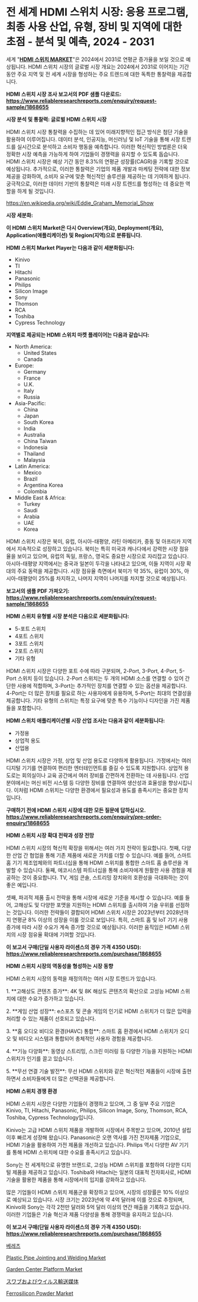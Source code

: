 <p><h1>전 세계 HDMI 스위치 시장: 응용 프로그램, 최종 사용 산업, 유형, 장비 및 지역에 대한 초점 - 분석 및 예측, 2024 - 2031</h1></p><p>세계 "<strong><a href="https://www.reliableresearchreports.com/hdmi-switch-r1868655">HDMI 스위치 MARKET</a></strong>"은 2024에서 2031로 연평균 증가율을 보일 것으로 예상됩니다. HDMI 스위치 시장의 글로벌 시장 개요는 2024에서 2031로 이어지는 기간 동안 주요 지역 및 전 세계 시장을 형성하는 주요 트렌드에 대한 독특한 통찰력을 제공합니다.</p>
<p><strong>HDMI 스위치 시장 조사 보고서의 PDF 샘플 다운로드: <a href="https://www.reliableresearchreports.com/enquiry/request-sample/1868655">https://www.reliableresearchreports.com/enquiry/request-sample/1868655</a></strong></p>
<p><strong>시장 분석 및 통찰력: 글로벌 HDMI 스위치 시장</strong></p>
<p><p>HDMI 스위치 시장 통찰력을 수집하는 데 있어 미래지향적인 접근 방식은 첨단 기술을 활용하여 이루어집니다. 데이터 분석, 인공지능, 머신러닝 및 IoT 기술을 통해 시장 트렌드를 실시간으로 분석하고 소비자 행동을 예측합니다. 이러한 혁신적인 방법론은 더욱 정확한 시장 예측을 가능하게 하여 기업들이 경쟁력을 유지할 수 있도록 돕습니다. HDMI 스위치 시장은 예상 기간 동안 8.3%의 연평균 성장률(CAGR)을 기록할 것으로 예상됩니다. 추가적으로, 이러한 통찰력은 기업의 제품 개발과 마케팅 전략에 대한 정보 제공을 강화하여, 소비자 요구에 맞춘 혁신적인 솔루션을 제공하는 데 기여하게 됩니다. 궁극적으로, 이러한 데이터 기반의 통찰력은 미래 시장 트렌드를 형성하는 데 중요한 역할을 하게 될 것입니다.</p></p>
<p><a href="%7CAUTHORITHY_DOMAIN_URL%7C">https://en.wikipedia.org/wiki/Eddie_Graham_Memorial_Show</a></p>
<p><strong>시장 세분화:</strong></p>
<p><strong>이 HDMI 스위치 Market은 다시 Overview(개요), Deployment(개요), Application(애플리케이션) 및 Region(지역)으로 분류됩니다.</strong></p>
<p><strong>HDMI 스위치 Market Player는 다음과 같이 세분화됩니다:</strong></p>
<p><ul><li>Kinivo</li><li>TI</li><li>Hitachi</li><li>Panasonic</li><li>Philips</li><li>Silicon Image</li><li>Sony</li><li>Thomson</li><li>RCA</li><li>Toshiba</li><li>Cypress Technology</li></ul></p>
<p><strong>지역별로 제공되는 HDMI 스위치 마켓 플레이어는 다음과 같습니다:</strong></p>
<p><ul>
    <li>
        North America:
        <ul>
            <li>United States</li>
            <li>Canada</li>
        </ul>
    </li>
    <li>
        Europe:
        <ul>
            <li>Germany</li>
            <li>France</li>
            <li>U.K.</li>
            <li>Italy</li>
            <li>Russia</li>
        </ul>
    </li>
    <li>
        Asia-Pacific:
        <ul>
            <li>China</li>
            <li>Japan</li>
            <li>South Korea</li>
            <li>India</li>
            <li>Australia</li>
            <li>China Taiwan</li>
            <li>Indonesia</li>
            <li>Thailand</li>
            <li>Malaysia</li>
        </ul>
    </li>
    <li>
        Latin America:
        <ul>
            <li>Mexico</li>
            <li>Brazil</li>
            <li>Argentina Korea</li>
            <li>Colombia</li>
        </ul>
    </li>
    <li>
        Middle East & Africa:
        <ul>
            <li>Turkey</li>
            <li>Saudi</li>
            <li>Arabia</li>
            <li>UAE</li>
            <li>Korea</li>
        </ul>
    </li>
    </ul></p>
<p><p>HDMI 스위치 시장은 북미, 유럽, 아시아-태평양, 라틴 아메리카, 중동 및 아프리카 지역에서 지속적으로 성장하고 있습니다. 북미는 특히 미국과 캐나다에서 강력한 시장 점유율을 보이고 있으며, 유럽의 독일, 프랑스, 영국도 중요한 시장으로 자리잡고 있습니다. 아시아-태평양 지역에서는 중국과 일본이 두각을 나타내고 있으며, 이들 지역이 시장 확대의 주요 동력을 제공합니다. 시장 점유율 측면에서 북미가 약 35%, 유럽이 30%, 아시아-태평양이 25%를 차지하고, 나머지 지역이 나머지를 차지할 것으로 예상됩니다.</p></p>
<p><strong>보고서의 샘플 PDF 가져오기: <a href="https://www.reliableresearchreports.com/enquiry/request-sample/1868655">https://www.reliableresearchreports.com/enquiry/request-sample/1868655</a></strong></p>
<p><strong>HDMI 스위치 유형별 시장 분석은 다음으로 세분화됩니다:</strong></p>
<p><ul><li>5-포트 스위치</li><li>4포트 스위치</li><li>3포트 스위치</li><li>2포트 스위치</li><li>기타 유형</li></ul></p>
<p><p>HDMI 스위치 시장은 다양한 포트 수에 따라 구분되며, 2-Port, 3-Port, 4-Port, 5-Port 스위치 등이 있습니다. 2-Port 스위치는 두 개의 HDMI 소스를 연결할 수 있어 간단한 사용에 적합하며, 3-Port는 추가적인 장치를 연결할 수 있는 옵션을 제공합니다. 4-Port는 더 많은 장치를 필요로 하는 사용자에게 유용하며, 5-Port는 최대의 연결성을 제공합니다. 기타 유형의 스위치는 특정 요구에 맞춘 특수 기능이나 디자인을 가진 제품들을 포함합니다.</p></p>
<p><strong>HDMI 스위치 애플리케이션별 시장 산업 조사는 다음과 같이 세분화됩니다:</strong></p>
<p><ul><li>가정용</li><li>상업적 용도</li><li>산업용</li></ul></p>
<p><p>HDMI 스위치 시장은 가정, 상업 및 산업 용도로 다양하게 활용됩니다. 가정에서는 여러 디지털 기기를 연결하여 편리한 엔터테인먼트를 즐길 수 있도록 지원합니다. 상업적 용도로는 회의실이나 교육 공간에서 여러 장비를 간편하게 전환하는 데 사용됩니다. 산업 분야에서는 머신 비전 시스템 등 다양한 장비를 연결하여 생산성과 효율성을 향상시킵니다. 이처럼 HDMI 스위치는 다양한 환경에서 필요성과 용도를 충족시키는 중요한 장치입니다.</p></p>
<p><strong>구매하기 전에 HDMI 스위치 시장에 대한 모든 질문에 답하십시오. <a href="https://www.reliableresearchreports.com/enquiry/pre-order-enquiry/1868655">https://www.reliableresearchreports.com/enquiry/pre-order-enquiry/1868655</a></strong></p>
<p><strong>HDMI 스위치 시장 확대 전략과 성장 전망</strong></p>
<p><p>HDMI 스위치 시장의 혁신적 확장을 위해서는 여러 가지 전략이 필요합니다. 첫째, 다양한 산업 간 협업을 통해 기존 제품에 새로운 가치를 더할 수 있습니다. 예를 들어, 스마트 홈 기기 제조업체와의 파트너십을 통해 HDMI 스위치를 통합한 스마트 홈 솔루션을 개발할 수 있습니다. 둘째, 에코시스템 파트너십을 통해 소비자에게 원활한 사용 경험을 제공하는 것이 중요합니다. TV, 게임 콘솔, 스트리밍 장치와의 호환성을 극대화하는 것이 좋은 예입니다.</p><p>셋째, 파괴적 제품 출시 전략을 통해 시장에 새로운 기준을 제시할 수 있습니다. 예를 들어, 고해상도 및 다양한 포맷을 지원하는 HDMI 스위치를 출시하여 기술 우위를 선점하는 것입니다. 이러한 전략들이 결합되어 HDMI 스위치 시장은 2023년부터 2028년까지 연평균 8% 이상의 성장을 이룰 것으로 보입니다. 특히, 스마트 홈 및 IoT 기기 사용 증가에 따라 시장 수요가 계속 증가할 것으로 예상됩니다. 이러한 움직임은 HDMI 스위치의 시장 점유율 확대에 기여할 것입니다.</p></p>
<p><strong>이 보고서 구매(단일 사용자 라이센스의 경우 가격 4350 USD): <a href="https://www.reliableresearchreports.com/purchase/1868655">https://www.reliableresearchreports.com/purchase/1868655</a></strong></p>
<p><strong>HDMI 스위치 시장의 역동성을 형성하는 시장 동향</strong></p>
<p><p>HDMI 스위치 시장의 동력을 재정의하는 여러 시장 트렌드가 있습니다.</p><p>1. **고해상도 콘텐츠 증가**: 4K 및 8K 해상도 콘텐츠의 확산으로 고성능 HDMI 스위치에 대한 수요가 증가하고 있습니다.</p><p>2. **게임 산업 성장**: e스포츠 및 콘솔 게임의 인기로 HDMI 스위치가 더 많은 입력을 처리할 수 있는 제품이 선호되고 있습니다.</p><p>3. **홈 오디오 비디오 환경(HAVC) 통합**: 스마트 홈 환경에서 HDMI 스위치가 오디오 및 비디오 시스템과 통합되어 총체적인 사용자 경험을 제공합니다.</p><p>4. **기능 다양화**: 동영상 스트리밍, 스크린 미러링 등 다양한 기능을 지원하는 HDMI 스위치가 인기를 끌고 있습니다.</p><p>5. **무선 연결 기술 발전**: 무선 HDMI 스위치와 같은 혁신적인 제품들이 시장에 출현하면서 소비자들에게 더 많은 선택권을 제공합니다.</p></p>
<p><strong>HDMI 스위치 경쟁 환경</strong></p>
<p><p>HDMI 스위치 시장은 다양한 기업들이 경쟁하고 있으며, 그 중 일부 주요 기업은 Kinivo, TI, Hitachi, Panasonic, Philips, Silicon Image, Sony, Thomson, RCA, Toshiba, Cypress Technology입니다.</p><p>Kinivo는 고급 HDMI 스위치 제품을 개발하여 시장에서 주목받고 있으며, 2010년 설립 이후 빠르게 성장해 왔습니다. Panasonic은 오랜 역사를 가진 전자제품 기업으로, HDMI 기술을 활용하여 가전 제품을 개선하고 있습니다. Philips 역시 다양한 AV 기기를 통해 HDMI 스위치에 대한 수요를 충족시키고 있습니다.</p><p>Sony는 전 세계적으로 유명한 브랜드로, 고성능 HDMI 스위치를 포함하여 다양한 디지털 제품을 제공하고 있습니다. Toshiba와 Hitachi는 일본의 대표적 전자회사로, HDMI 기술을 활용한 제품을 통해 시장에서의 입지를 강화하고 있습니다.</p><p>많은 기업들이 HDMI 스위치 제품군을 확장하고 있으며, 시장의 성장률은 10% 이상으로 예상되고 있습니다. 시장 크기는 2023년에 약 4억 달러에 이를 것으로 추정되며, Kinivo와 Sony는 각각 2천만 달러와 5억 달러 이상의 연간 매출을 기록하고 있습니다. 이러한 기업들은 기술 혁신과 제품 다양성을 통해 경쟁력을 유지하고 있습니다.</p></p>
<p><strong>이 보고서 구매(단일 사용자 라이센스의 경우 가격 4350 USD): <a href="https://www.reliableresearchreports.com/purchase/1868655">https://www.reliableresearchreports.com/purchase/1868655</a></strong></p>
<p><p><a href="https://medium.com/@conradkirrlin76575/%EB%B2%A0%EB%A0%88%EB%AA%A8-%EC%8B%9C%EC%9E%A5-%EA%B8%80%EB%A1%9C%EB%B2%8C-%EC%8B%9C%EC%9E%A5-%EC%A0%90%EC%9C%A0%EC%9C%A8-%EB%B0%8F-%EC%88%9C%EC%9C%84-%EC%A0%84%EC%B2%B4-%ED%8C%90%EB%A7%A4-%EB%B0%8F-%EC%88%98%EC%9A%94-%EC%98%88%EC%B8%A1-2024-2031-5e62422e6bd6">베레츠</a></p><p><a href="https://medium.com/@emily.sutherland4534/global-plastic-pipe-jointing-and-welding-market-opportunities-and-market-challenges-2024-2031-1b169d87ce14">Plastic Pipe Jointing and Welding Market</a></p><p><a href="https://issuu.com/reportprime-2/docs/garden-center-platform-market-size-_3caea907640fc3">Garden Center Platform Market</a></p><p><a href="https://github.com/mohamedbakry57/Market-Research-Report-List-6/blob/main/87295682009.md">スワブおよびウイルス輸送媒体</a></p><p><a href="https://www.linkedin.com/pulse/ferrosilicon-powder-market-size-share-trends-analysis-report-a2fpf?trackingId=qqDgoCiGTTWqgTPqpYI0tA%3D%3D">Ferrosilicon Powder Market</a></p></p>